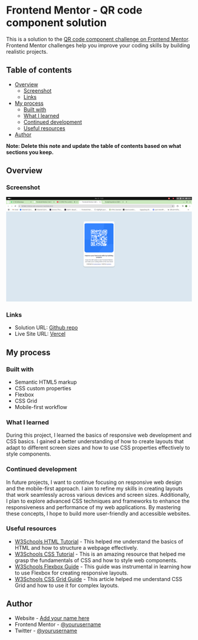 # Frontend Mentor - QR code component solution

This is a solution to the [QR code component challenge on Frontend Mentor](https://www.frontendmentor.io/challenges/qr-code-component-iux_sIO_H). Frontend Mentor challenges help you improve your coding skills by building realistic projects. 

## Table of contents

- [Overview](#overview)
  - [Screenshot](#screenshot)
  - [Links](#links)
- [My process](#my-process)
  - [Built with](#built-with)
  - [What I learned](#what-i-learned)
  - [Continued development](#continued-development)
  - [Useful resources](#useful-resources)
- [Author](#author)

**Note: Delete this note and update the table of contents based on what sections you keep.**

## Overview

### Screenshot

![](./images/screenshot.png)

### Links

- Solution URL: [Github repo](https://github.com/humphreyotieno1/QRCodeBasic.git)
- Live Site URL: [Vercel](https://qr-code-basic.vercel.app/)

## My process

### Built with

- Semantic HTML5 markup
- CSS custom properties
- Flexbox
- CSS Grid
- Mobile-first workflow

### What I learned
During this project, I learned the basics of responsive web development and CSS basics. I gained a better understanding of how to create layouts that adapt to different screen sizes and how to use CSS properties effectively to style components.

### Continued development

In future projects, I want to continue focusing on responsive web design and the mobile-first approach. I aim to refine my skills in creating layouts that work seamlessly across various devices and screen sizes. Additionally, I plan to explore advanced CSS techniques and frameworks to enhance the responsiveness and performance of my web applications. By mastering these concepts, I hope to build more user-friendly and accessible websites.

### Useful resources
- [W3Schools HTML Tutorial](https://www.w3schools.com/html/) - This helped me understand the basics of HTML and how to structure a webpage effectively.
- [W3Schools CSS Tutorial](https://www.w3schools.com/css/) - This is an amazing resource that helped me grasp the fundamentals of CSS and how to style web components.
- [W3Schools Flexbox Guide](https://www.w3schools.com/css/css3_flexbox.asp) - This guide was instrumental in learning how to use Flexbox for creating responsive layouts.
- [W3Schools CSS Grid Guide](https://www.w3schools.com/css/css_grid.asp) - This article helped me understand CSS Grid and how to use it for complex layouts.

## Author

- Website - [Add your name here](https://humphrey-portfolio-rho.vercel.app/)
- Frontend Mentor - [@yourusername](https://www.frontendmentor.io/profile/humphreyotieno1)
- Twitter - [@yourusername](https://x.com/_Banta__)
